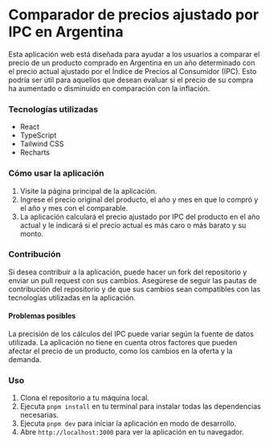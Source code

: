 # Comparador de precios ajustado por IPC en Argentina
Esta aplicación web está diseñada para ayudar a los usuarios a comparar el precio de un producto comprado en Argentina en un año determinado con el precio actual ajustado por el Índice de Precios al Consumidor (IPC). Esto podría ser útil para aquellos que desean evaluar si el precio de su compra ha aumentado o disminuido en comparación con la inflación.

### Tecnologías utilizadas

- React
- TypeScript
- Tailwind CSS
- Recharts

### Cómo usar la aplicación
1. Visite la página principal de la aplicación.
2. Ingrese el precio original del producto, el año y mes en que lo compró y el año y mes con el comparable.
3. La aplicación calculará el precio ajustado por IPC del producto en el año actual y le indicará si el precio actual es más caro o más barato y su monto.

### Contribución
Si desea contribuir a la aplicación, puede hacer un fork del repositorio y enviar un pull request con sus cambios. Asegúrese de seguir las pautas de contribución del repositorio y de que sus cambios sean compatibles con las tecnologías utilizadas en la aplicación.


#### Problemas posibles
La precisión de los cálculos del IPC puede variar según la fuente de datos utilizada.
La aplicación no tiene en cuenta otros factores que pueden afectar el precio de un producto, como los cambios en la oferta y la demanda.

### Uso
1. Clona el repositorio a tu máquina local.
2. Ejecuta `pnpm install` en tu terminal para instalar todas las dependencias necesarias.
3. Ejecuta `pnpm dev` para iniciar la aplicación en modo de desarrollo.
4. Abre `http://localhost:3000` para ver la aplicación en tu navegador.
